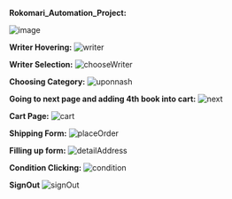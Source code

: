 **Rokomari_Automation_Project:**

![image](https://github.com/muhsinarifa/Rokomari_Automation_Project/assets/44992957/e1cb04c3-1064-4d16-88ad-c1467f0274c8)

**Writer Hovering:**
![writer](https://github.com/muhsinarifa/Rokomari_Automation_Project/assets/44992957/fea03c76-c930-4680-ba6a-8f31b1f8c967)

**Writer Selection:**
![chooseWriter](https://github.com/muhsinarifa/Rokomari_Automation_Project/assets/44992957/e61cf6a3-72af-4627-ac97-4890abdcb652)

**Choosing Category:**
![uponnash](https://github.com/muhsinarifa/Rokomari_Automation_Project/assets/44992957/2c5d6cd8-0642-4c9d-855a-548eef236a86)

**Going to next page and adding 4th book into cart:**
![next](https://github.com/muhsinarifa/Rokomari_Automation_Project/assets/44992957/3e13d9a4-d487-421b-b5c4-70007c85b3b0)

**Cart Page:**
![cart](https://github.com/muhsinarifa/Rokomari_Automation_Project/assets/44992957/5a90989d-6837-4b2e-bda6-a6730d644e02)

**Shipping Form:**
![placeOrder](https://github.com/muhsinarifa/Rokomari_Automation_Project/assets/44992957/4d6bfd58-2050-43fd-a7ec-cda979801bab)

**Filling up form:**
![detailAddress](https://github.com/muhsinarifa/Rokomari_Automation_Project/assets/44992957/c2949387-7ee4-4e6a-9898-34c7101a892c)

**Condition Clicking:**
![condition](https://github.com/muhsinarifa/Rokomari_Automation_Project/assets/44992957/18505bf4-f502-4502-b351-2b7b370801e4)

**SignOut**
![signOut](https://github.com/muhsinarifa/Rokomari_Automation_Project/assets/44992957/e30b3c16-81ed-4ecc-9813-d5bec00fa91c)
